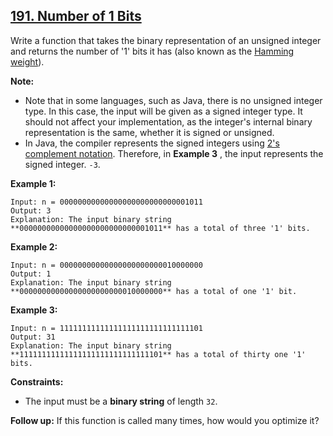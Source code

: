 ## [191. Number of 1 Bits](https://leetcode.com/problems/number-of-1-bits/) 

Write a function that takes the binary representation of an unsigned integer
and returns the number of '1' bits it has (also known as the [Hamming
weight](http://en.wikipedia.org/wiki/Hamming_weight)).

**Note:**

  * Note that in some languages, such as Java, there is no unsigned integer type. In this case, the input will be given as a signed integer type. It should not affect your implementation, as the integer's internal binary representation is the same, whether it is signed or unsigned.
  * In Java, the compiler represents the signed integers using [2's complement notation](https://en.wikipedia.org/wiki/Two%27s_complement). Therefore, in **Example 3** , the input represents the signed integer. `-3`.



**Example 1:**

    
    
    Input: n = 00000000000000000000000000001011
    Output: 3
    Explanation: The input binary string **00000000000000000000000000001011** has a total of three '1' bits.
    

**Example 2:**

    
    
    Input: n = 00000000000000000000000010000000
    Output: 1
    Explanation: The input binary string **00000000000000000000000010000000** has a total of one '1' bit.
    

**Example 3:**

    
    
    Input: n = 11111111111111111111111111111101
    Output: 31
    Explanation: The input binary string **11111111111111111111111111111101** has a total of thirty one '1' bits.
    



**Constraints:**

  * The input must be a **binary string** of length `32`.



**Follow up:** If this function is called many times, how would you optimize
it?

